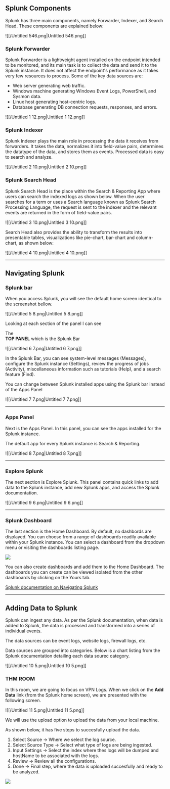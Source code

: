## Splunk Components

Splunk has three main components, namely Forwarder, Indexer, and Search Head. These components are explained below:

![[/Untitled 546.png|Untitled 546.png]]

### Splunk Forwarder

Splunk Forwarder is a lightweight agent installed on the endpoint intended to be monitored, and its main task is to collect the data and send it to the Splunk instance. It does not affect the endpoint's performance as it takes very few resources to process. Some of the key data sources are:

- Web server generating web traffic.
- Windows machine generating Windows Event Logs, PowerShell, and Sysmon data.
- Linux host generating host-centric logs.
- Database generating DB connection requests, responses, and errors.

![[/Untitled 1 12.png|Untitled 1 12.png]]

### Splunk Indexer

Splunk Indexer plays the main role in processing the data it receives from forwarders. It takes the data, normalizes it into field-value pairs, determines the datatype of the data, and stores them as events. Processed data is easy to search and analyze.

![[/Untitled 2 10.png|Untitled 2 10.png]]

### Splunk Search Head

Splunk Search Head is the place within the Search & Reporting App where users can search the indexed logs as shown below. When the user searches for a term or uses a Search language known as Splunk Search Processing Language, the request is sent to the indexer and the relevant events are returned in the form of field-value pairs.

![[/Untitled 3 10.png|Untitled 3 10.png]]

Search Head also provides the ability to transform the results into presentable tables, visualizations like pie-chart, bar-chart and column-chart, as shown below:

![[/Untitled 4 10.png|Untitled 4 10.png]]

  

---

## Navigating Splunk

### Splunk bar

When you access Splunk, you will see the default home screen identical to the screenshot bellow.

![[/Untitled 5 8.png|Untitled 5 8.png]]

Looking at each section of the panel I can see  
  
The  
**TOP PANEL** which is the Splunk Bar

![[/Untitled 6 7.png|Untitled 6 7.png]]

In the Splunk Bar, you can see system-level messages (Messages), configure the Splunk instance (Settings), review the progress of jobs (Activity), miscellaneous information such as tutorials (Help), and a search feature (Find).

  

You can change between Splunk installed apps using the Splunk bar instead of the Apps Panel

![[/Untitled 7 7.png|Untitled 7 7.png]]

---

### Apps Panel

Next is the Apps Panel. In this panel, you can see the apps installed for the Splunk instance.

The default app for every Splunk instance is Search & Reporting.

![[/Untitled 8 7.png|Untitled 8 7.png]]

---

### Explore Splunk

The next section is Explore Splunk. This panel contains quick links to add data to the Splunk instance, add new Splunk apps, and access the Splunk documentation.

![[/Untitled 9 6.png|Untitled 9 6.png]]

---

### Splunk Dashboard

The last section is the Home Dashboard. By default, no dashbords are displayed. You can choose from a range of dashboards readily available within your Splunk instance. You can select a dashboard from the dropdown menu or visiting the dashboards listing page.

[![](https://assets.tryhackme.com/additional/splunk-overview/splunk-add-dashboard.gif)](https://assets.tryhackme.com/additional/splunk-overview/splunk-add-dashboard.gif)

You can also create dashboards and add them to the Home Dashboard. The dashboards you can create can be viewed isolated from the other dashboards by clicking on the Yours tab.

[Splunk documentation on Navigating Splunk](https://docs.splunk.com/Documentation/Splunk/8.1.2/SearchTutorial/NavigatingSplunk)

---

## Adding Data to Splunk

Splunk can ingest any data. As per the Splunk documentation, when data is added to Splunk, the data is processed and transformed into a series of individual events.

  

The data sources can be event logs, website logs, firewall logs, etc.

  

Data sources are grouped into categories. Below is a chart listing from the Splunk documentation detailing each data sourec category.

![[/Untitled 10 5.png|Untitled 10 5.png]]

### THM ROOM

In this room, we are going to focus on VPN Logs. When we click on the **Add Data** link (from the Splunk home screen), we are presented with the following screen.

![[/Untitled 11 5.png|Untitled 11 5.png]]

We will use the upload option to upload the data from your local machine.

As shown below, it has five steps to succesfully upload the data.

1. Select Source → Where we select the log source.
2. Select Source Type → Select what type of logs are being ingested.
3. Input Settings → Select the index where thes logs will be dumped and hostName to be associated with the logs.
4. Review → Review all the configurations.
5. Done → Final step, where the data is uploaded succesfully and ready to be analyzed.

[![](https://tryhackme-images.s3.amazonaws.com/user-uploads/5e8dd9a4a45e18443162feab/room-content/c36a6f1c70007602251f331aee914d5c.gif)](https://tryhackme-images.s3.amazonaws.com/user-uploads/5e8dd9a4a45e18443162feab/room-content/c36a6f1c70007602251f331aee914d5c.gif)